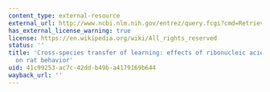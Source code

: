 ```yaml
---
content_type: external-resource
external_url: http://www.ncbi.nlm.nih.gov/entrez/query.fcgi?cmd=Retrieve&db=PubMed&dopt=Citation&list_uids=5218251
has_external_license_warning: true
license: https://en.wikipedia.org/wiki/All_rights_reserved
status: ''
title: 'Cross-species transfer of learning: effects of ribonucleic acid from hamsters
  on rat behavior'
uid: 41c99253-ac7c-42dd-b49b-a4179169b644
wayback_url: ''
---
```

